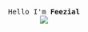 <p align="center">
 <br>
 <samp>
 Hello I'm <b><a>Feezial</a></b>
  <br>
  <samp>
   
   <img src="https://cdn.discordapp.com/attachments/820283198747574292/889519941248778240/giphy.gif" >
</p>
